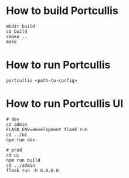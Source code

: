 # How to build Portcullis
```
mkdir build
cd build
cmake ..
make
```

# How to run Portcullis
```
portcullis <path-to-config>
```

# How to run Portcullis UI
```
# dev
cd admin
FLASK_ENV=development flask run
cd ../ui
npm run dev

# prod
cd ui
npm run build
cd ../admin
flask run -h 0.0.0.0
```
